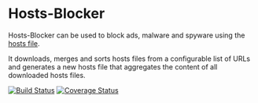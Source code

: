 # Hosts-Blocker

Hosts-Blocker can be used to block ads, malware and spyware using the [hosts file](http://en.wikipedia.org/wiki/Hosts_%28file%29).

It downloads, merges and sorts hosts files from a configurable list of URLs and generates a new hosts file that aggregates the content of all downloaded hosts files. 

[![Build Status](https://travis-ci.org/pgaubatz/node-hosts-blocker.svg?branch=master)](https://travis-ci.org/pgaubatz/node-hosts-blocker)
[![Coverage Status](https://coveralls.io/repos/pgaubatz/node-hosts-blocker/badge.svg?branch=master)](https://coveralls.io/r/pgaubatz/node-hosts-blocker?branch=master)
